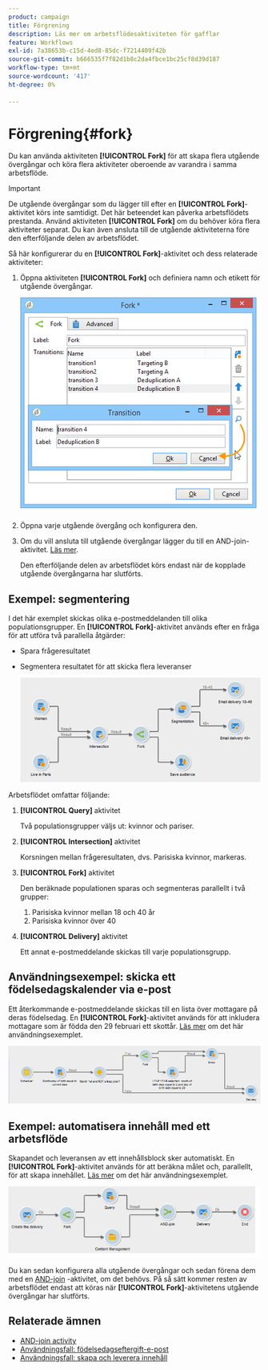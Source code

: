 ```yaml
---
product: campaign
title: Förgrening
description: Läs mer om arbetsflödesaktiviteten för gafflar
feature: Workflows
exl-id: 7a38653b-c15d-4ed8-85dc-f7214409f42b
source-git-commit: b666535f7f82d1b8c2da4fbce1bc25cf8d39d187
workflow-type: tm+mt
source-wordcount: '417'
ht-degree: 0%

---
```


# Förgrening{#fork}



Du kan använda aktiviteten **[!UICONTROL Fork]** för att skapa flera utgående övergångar och köra flera aktiviteter oberoende av varandra i samma arbetsflöde.

>[!IMPORTANT]
>
>De utgående övergångar som du lägger till efter en **[!UICONTROL Fork]**-aktivitet körs inte samtidigt. Det här beteendet kan påverka arbetsflödets prestanda. Använd aktiviteten **[!UICONTROL Fork]** om du behöver köra flera aktiviteter separat. Du kan även ansluta till de utgående aktiviteterna före den efterföljande delen av arbetsflödet.

Så här konfigurerar du en **[!UICONTROL Fork]**-aktivitet och dess relaterade aktiviteter:

1. Öppna aktiviteten **[!UICONTROL Fork]** och definiera namn och etikett för utgående övergångar.

   ![](assets/s_user_segmentation_fork.png)

1. Öppna varje utgående övergång och konfigurera den.
1. Om du vill ansluta till utgående övergångar lägger du till en AND-join-aktivitet. [Läs mer](and-join.md).

   Den efterföljande delen av arbetsflödet körs endast när de kopplade utgående övergångarna har slutförts.

## Exempel: segmentering

I det här exemplet skickas olika e-postmeddelanden till olika populationsgrupper. En **[!UICONTROL Fork]**-aktivitet används efter en fråga för att utföra två parallella åtgärder:

* Spara frågeresultatet
* Segmentera resultatet för att skicka flera leveranser

  ![Aktiviteten för gaffeln följer skärningspunkten för två frågor och föregår en aktivitet för listuppdatering och en delad aktivitet.](assets/wkf_fork_example.png)

Arbetsflödet omfattar följande:

1. **[!UICONTROL Query]** aktivitet

   Två populationsgrupper väljs ut: kvinnor och pariser.

1. **[!UICONTROL Intersection]** aktivitet

   Korsningen mellan frågeresultaten, dvs. Parisiska kvinnor, markeras.

1. **[!UICONTROL Fork]** aktivitet

   Den beräknade populationen sparas och segmenteras parallellt i två grupper:

   1. Parisiska kvinnor mellan 18 och 40 år
   1. Parisiska kvinnor över 40

1. **[!UICONTROL Delivery]** aktivitet

   Ett annat e-postmeddelande skickas till varje populationsgrupp.

## Användningsexempel: skicka ett födelsedagskalender via e-post

Ett återkommande e-postmeddelande skickas till en lista över mottagare på deras födelsedag. En **[!UICONTROL Fork]**-aktivitet används för att inkludera mottagare som är födda den 29 februari ett skottår. [Läs mer](sending-a-birthday-email.md) om det här användningsexemplet.

![Tryckaktiviteten följer en testaktivitet och föregår två frågeaktiviteter.](assets/birthday-workflow_usecase_1.png)

## Exempel: automatisera innehåll med ett arbetsflöde

Skapandet och leveransen av ett innehållsblock sker automatiskt. En **[!UICONTROL Fork]**-aktivitet används för att beräkna målet och, parallellt, för att skapa innehållet. [Läs mer](../../delivery/using/automating-via-workflows.md#creating-the-delivery-and-its-content) om det här användningsexemplet.

![Gaffsaktiviteten följer en leveransaktivitet och föregår en frågeaktivitet och en innehållshanteringsaktivitet, som båda förenas genom en AND-join-aktivitet.](../../delivery/using/assets/d_ncs_content_workflow10.png)

Du kan sedan konfigurera alla utgående övergångar och sedan förena dem med en [AND-join](and-join.md) -aktivitet, om det behövs. På så sätt kommer resten av arbetsflödet endast att köras när **[!UICONTROL Fork]**-aktivitetens utgående övergångar har slutförts.

## Relaterade ämnen

* [AND-join activity](and-join.md)
* [Användningsfall: födelsedagseftergift-e-post](sending-a-birthday-email.md)
* [Användningsfall: skapa och leverera innehåll](../../delivery/using/automating-via-workflows.md#creating-the-delivery-and-its-content)